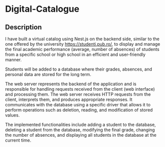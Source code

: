 # Digital-Catalogue

## Description

I have built a virtual catalog using Nest.js on the backend side, similar to the one offered by the university https://studenti.pub.ro/, to display and manage the final academic performance (average, number of absences) of students from a specific school or high school in an efficient and user-friendly manner.

Students will be added to a database where their grades, absences, and personal data are stored for the long term.

The web server represents the backend of the application and is responsible for handling requests received from the client (web interface) and processing them. The web server receives HTTP requests from the client, interprets them, and produces appropriate responses. It communicates with the database using a specific driver that allows it to perform operations such as deletion, reading, and modification of stored values.

The implemented functionalities include adding a student to the database, deleting a student from the database, modifying the final grade, changing the number of absences, and displaying all students in the database at the current time.
